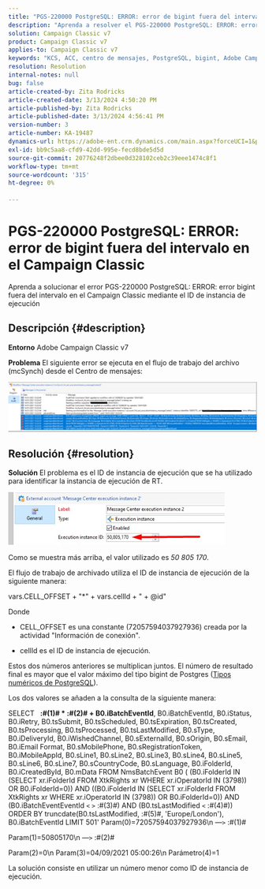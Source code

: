 ```yaml
---
title: "PGS-220000 PostgreSQL: ERROR: error de bigint fuera del intervalo en el Campaign Classic"
description: "Aprenda a resolver el PGS-220000 PostgreSQL: ERROR: error bigint fuera del intervalo en el Campaign Classic"
solution: Campaign Classic v7
product: Campaign Classic v7
applies-to: Campaign Classic v7
keywords: "KCS, ACC, centro de mensajes, PostgreSQL, bigint, Adobe Campaign Classic v7, PGS-220000, ERROR: bigint fuera del intervalo, resolución de problemas"
resolution: Resolution
internal-notes: null
bug: false
article-created-by: Zita Rodricks
article-created-date: 3/13/2024 4:50:20 PM
article-published-by: Zita Rodricks
article-published-date: 3/13/2024 4:56:41 PM
version-number: 3
article-number: KA-19487
dynamics-url: https://adobe-ent.crm.dynamics.com/main.aspx?forceUCI=1&pagetype=entityrecord&etn=knowledgearticle&id=f1155bc4-59e1-ee11-904d-6045bd0065b6
exl-id: bb9c5aa8-cfd9-42dd-995e-fecd8bde5d5d
source-git-commit: 20776248f2dbee0d328102ceb2c39eee1474c8f1
workflow-type: tm+mt
source-wordcount: '315'
ht-degree: 0%

---
```


# PGS-220000 PostgreSQL: ERROR: error de bigint fuera del intervalo en el Campaign Classic


Aprenda a solucionar el error PGS-220000 PostgreSQL: ERROR: error bigint fuera del intervalo en el Campaign Classic mediante el ID de instancia de ejecución

## Descripción {#description}


<b>Entorno</b>
Adobe Campaign Classic v7

<b>Problema</b>
El siguiente error se ejecuta en el flujo de trabajo del archivo (mcSynch) desde el Centro de mensajes:

![](assets/___f3155bc4-59e1-ee11-904d-6045bd0065b6___.png)




## Resolución {#resolution}


<b>Solución</b>
El problema es el ID de instancia de ejecución que se ha utilizado para identificar la instancia de ejecución de RT.

![](assets/b19e48ed-65d1-ec11-a7b5-00224809c556.png)

Como se muestra más arriba, el valor utilizado es *50 805 170*.

El flujo de trabajo de archivado utiliza el ID de instancia de ejecución de la siguiente manera:

vars.CELL_OFFSET + &quot;\*&quot; + vars.cellId + &quot; + @id&quot;

Donde

- CELL_OFFSET es una constante (72057594037927936) creada por la actividad &quot;Información de conexión&quot;.

- cellId es el ID de instancia de ejecución.

Estos dos números anteriores se multiplican juntos. El número de resultado final es mayor que el valor máximo del tipo bigint de Postgres ([Tipos numéricos de PostgreSQL](https://www.postgresql.org/docs/10/datatype-numeric.html)).

Los dos valores se añaden a la consulta de la siguiente manera:

SELECT   <b>:#(1)# \* :#(2)# + B0.iBatchEventId</b>, B0.iBatchEventId, B0.iStatus, B0.iRetry, B0.tsSubmit, B0.tsScheduled, B0.tsExpiration, B0.tsCreated, B0.tsProcessing, B0.tsProcessed, B0.tsLastModified, B0.sType, B0.iDeliveryId, B0.iWishedChannel, B0.sExternalId, B0.sOrigin, B0.sEmail, B0.iEmail Format, B0.sMobilePhone, B0.sRegistrationToken, B0.iMobileAppId, B0.sLine1, B0.sLine2, B0.sLine3, B0.sLine4, B0.sLine5, B0.sLine6, B0.sLine7, B0.sCountryCode, B0.sLanguage, B0.iFolderId, B0.iCreatedById, B0.mData FROM NmsBatchEvent B0 ( (B0.iFolderId IN (SELECT xr.iFolderId FROM XtkRights xr WHERE xr.iOperatorId IN (3798)) OR B0.iFolderId=0)) AND ((B0.iFolderId IN (SELECT xr.iFolderId FROM XtkRights xr WHERE xr.iOperatorId IN (3798)) OR B0.iFolderId=0)) AND (B0.iBatchEventEventId `<` `>`  :#(3)#) AND (B0.tsLastModified `<`  :#(4)#)) ORDER BY truncdate(B0.tsLastModified, :#(5)#, &#39;Europe/London&#39;), B0.iBatchEventId LIMIT 501&#39; Param(0)=72057594037927936\n —`>`  :#(1)#

Param(1)=50805170\n —`>`  :#(2)#

Param(2)=0\n Param(3)=04/09/2021 05:00:26\n Parámetro(4)=1

La solución consiste en utilizar un número menor como ID de instancia de ejecución.
